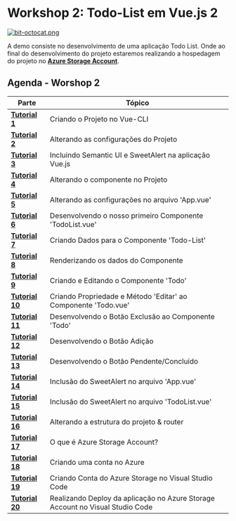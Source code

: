 # Workshop 2: Todo-List em Vue.js 2

[![bit-octocat.png](https://i.postimg.cc/JzxhSxxy/bit-octocat.png)](https://postimg.cc/hXJgd9Hg)

A demo consiste no desenvolvimento de uma aplicação Todo List. Onde ao final do desenvolvimento do projeto estaremos realizando a hospedagem do projeto no **[Azure Storage Account](https://docs.microsoft.com/azure/storage/common/storage-account-overview?WT.mc_id=vuejsworkshop-github-gllemos)**.

## Agenda - Worshop 2

| Parte  |  Tópico |   
|---|--- |
| **[Tutorial 1](agenda/1-criando-o-projeto-no-vue-cli.md)**  | Criando o Projeto no Vue-CLI  |
| **[Tutorial 2](agenda/2-alterando-as-configurações-do-projeto.md)**  | Alterando as configurações do Projeto  |
| **[Tutorial 3](agenda/3-incluindo-semantic-ui-na-aplicação-vuejs.md)**  |  Incluindo Semantic UI e SweetAlert na aplicação Vue.js  |
| **[Tutorial 4](agenda/4-alterando-o-componente-no-projeto.md)**  |  Alterando o componente no Projeto |
| **[Tutorial 5](agenda/5-alterando-as-configurações-no-arquivo-App-vue.md)**  | Alterando as configurações no arquivo 'App.vue' |
| **[Tutorial 6](agenda/6-desenvolvendo-o-nosso-primeiro-componente-todo-list-vue.md)**  | Desenvolvendo o nosso primeiro Componente 'TodoList.vue' |
| **[Tutorial 7](agenda/7-criando-dados-para-o-componente-todo-list.md)**  | Criando Dados para o Componente 'Todo-List' |
| **[Tutorial 8](agenda/8-renderizando-os-dados-do-componente.md)**  | Renderizando os dados do Componente |
| **[Tutorial 9](agenda/9-criando-e-editando-o-componente-todo.md)**  | Criando e Editando o Componente 'Todo' |
| **[Tutorial 10](agenda/10-criando-propriedades-e-metodo-editar-ao-componente-todo-vue.md)**  | Criando Propriedade e Método 'Editar' ao Componente 'Todo.vue' |
| **[Tutorial 11](agenda/11-desenvolvendo-o-botão-exclusão-ao-componente-todo.md)**  | Desenvolvendo o Botão Exclusão ao Componente 'Todo' |
| **[Tutorial 12](agenda/12-desenvolvendo-o-botão-adição.md)**  | Desenvolvendo o Botão Adição |
| **[Tutorial 13](agenda/13-desenvolvendo-o-botão-pendente-concluído.md)**  | Desenvolvendo o Botão Pendente/Concluído |
| **[Tutorial 14](agenda/14-inclusão-do-sweetalert-no-arquivo-app-vue.md)**  | Inclusão do SweetAlert no arquivo 'App.vue' |
| **[Tutorial 15](agenda/15-inclusão-do-sweetalert-no-arquivo-todo-list-vue.md)**  | Inclusão do SweetAlert no arquivo 'TodoList.vue' |
| **[Tutorial 16](agenda/16-alterando-a-estrutura-do-projeto-e-router.md)**  | Alterando a estrutura do projeto & router |
| **[Tutorial 17](agenda/17-o-que-é-azure-storage-account.md)** | O que é Azure Storage Account? |
| **[Tutorial 18](agenda/18-criando-uma-conta-no-azure.md)** | Criando uma conta no Azure |
| **[Tutorial 19](agenda/19-criando-conta-do-azure-storage-no-vscode.md)** | Criando Conta do Azure Storage no Visual Studio Code |
| **[Tutorial 20](agenda/20-realizando-deploy-da-aplicação-no-azure-storage-account-no-vscode.md)** | Realizando Deploy da aplicação no Azure Storage Account no Visual Studio Code |




